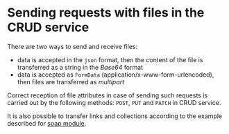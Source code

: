 # Sending requests with files in the CRUD service

There are two ways to send and receive files:

* data is accepted in the `json` format, then the content of the file is transferred as a string in the  *Base64* format
* data is accepted as `FormData` (application/x-www-form-urlencoded), then files are transferred as *multipart*

Correct reception of file attributes in case of sending such requests is carried out by the following methods: `POST`, `PUT` and `PATCH` in CRUD service.


It is also possible to transfer links and collections according to the example described for [soap module](https://github.com/iondv/soap).

